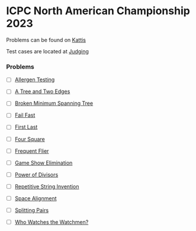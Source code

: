 # ICPC North American Championship 2023

Problems can be found on [Kattis](https://open.kattis.com/problem-sources/2023%20ICPC%20North%20America%20Championship)

Test cases are located at [Judging](http://serjudging.vanb.org/?cat=45)

### Problems

- [ ] [Allergen Testing](https://open.kattis.com/problems/allergentesting)
- [ ] [A Tree and Two Edges](https://open.kattis.com/problems/atreeandtwoedges)
- [ ] [Broken Minimum Spanning Tree](https://open.kattis.com/problems/brokenminimumspanningtree)
- [ ] [Fail Fast](https://open.kattis.com/problems/failfast)
- [ ] [First Last](https://open.kattis.com/problems/firstlast)
- [ ] [Four Square](https://open.kattis.com/problems/foursquare)
- [ ] [Frequent Flier](https://open.kattis.com/problems/frequentflier)
- [ ] [Game Show Elimination](https://open.kattis.com/problems/gameshowelimination)
- [ ] [Power of Divisors](https://open.kattis.com/problems/powerofdivisors)
- [ ] [Repetitive String Invention](https://open.kattis.com/problems/repetitivestringinvention)
- [ ] [Space Alignment](https://open.kattis.com/problems/spacealignment)
- [ ] [Splitting Pairs](https://open.kattis.com/problems/splittingpairs)
- [ ] [Who Watches the Watchmen?](https://open.kattis.com/problems/whowatchesthewatchmen)


